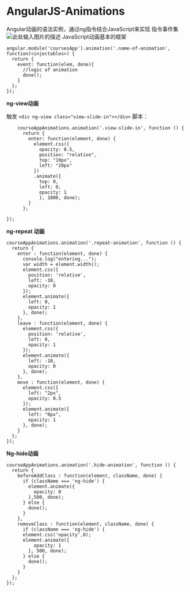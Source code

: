 # AngularJS-Animations
Angular动画的语法实例，通过ng指令结合JavaScript来实现
指令事件集
 ![此处输入图片的描述][1]
  JavaScript动画基本的框架
  

    angular.module('coursesApp').animation('.name-of-animation', function(<injectables>) {
      return {
        event: function(elem, done){
          //logic of animation
          done();
        }
      };
    });

**ng-view动画**

触发 `<div ng-view class="view-slide-in"></div>`
脚本：

        courseAppAnimations.animation('.view-slide-in', function () {
          return {
            enter: function(element, done) {
              element.css({
                opacity: 0.5,
                position: "relative",
                top: "10px",
                left: "20px"
              })
              .animate({
                top: 0,
                left: 0,
                opacity: 1
                }, 1000, done);
            }
          };
    
    });

**ng-repeat 动画**

    courseAppAnimations.animation('.repeat-animation', function () {
      return {
        enter : function(element, done) {
          console.log("entering...");
          var width = element.width();
          element.css({
            position: 'relative',
            left: -10,
            opacity: 0
          });
          element.animate({
            left: 0,
            opacity: 1
          }, done);
        },
        leave : function(element, done) {
          element.css({
            position: 'relative',
            left: 0,
            opacity: 1
          });
          element.animate({
            left: -10,
            opacity: 0
          }, done);
        },
        move : function(element, done) {
          element.css({
            left: "2px",
            opacity: 0.5
          });
          element.animate({
            left: "0px",
            opacity: 1
          }, done);
        }
      };
    });

**Ng-hide动画**

    courseAppAnimations.animation('.hide-animation', function () {
      return {
        beforeAddClass : function(element, className, done) {
          if (className === 'ng-hide') {
            element.animate({
              opacity: 0
            },500, done);
          } else {
            done();
          }
        },
        removeClass : function(element, className, done) {
          if (className === 'ng-hide') {
          element.css('opacity',0);
          element.animate({
              opacity: 1
            }, 500, done);
          } else {
            done();
          }
        }
      };
    });


  [1]: http://thumbnail0.baidupcs.com/thumbnail/6df518bb03c285c911ae1d5b0ec64767?fid=3944337783-250528-295890824823393&time=1488416400&rt=sh&sign=FDTAER-DCb740ccc5511e5e8fedcff06b081203-htmUc4ugJBOy2KI7emry/E2cDE4=&expires=8h&chkv=0&chkbd=0&chkpc=&dp-logid=1401100974761465644&dp-callid=0&size=c710_u400&quality=100
